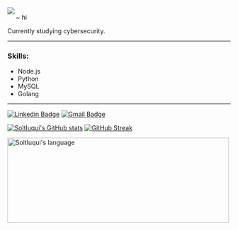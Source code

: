 <img align="left" src="https://images.vexels.com/media/users/3/260938/isolated/lists/fb69cbfbe9d5be3a276c4b5d7f97074e-blue-raven-bird.png">


~ hi

Currently studying cybersecurity.
_________________________________
### Skills:
- Node.js
- Python
- MySQL
- Golang
_________________________________

[![Linkedin Badge](https://img.shields.io/badge/-LinkedIn-blue?style=flat-square&logo=Linkedin&logoColor=white&link=https://www.linkedin.com/in/soltluq/)](https://www.linkedin.com/in/soltluq/)
[![Gmail Badge](https://img.shields.io/badge/-Gmail-d14836?style=flat-square&logo=Gmail&logoColor=white&link=mail@ysoltluquiluizfernando@gmail.com)](mailto:mail@ysoltluquiluizfernando@gmail.com)

[![Soltluqui's GitHub stats](https://github-readme-stats.vercel.app/api?username=Soltluqui)](https://github.com/Soltluqui/github-readme-stats)
[![GitHub Streak](https://github-readme-streak-stats.herokuapp.com?user=Soltluqui&theme=transparent&hide_border=true&card_width=500&card_height=200)](https://git.io/streak-stats)

 <div>
  <img align="middle" src="https://github-readme-stats.vercel.app/api/top-langs?username=Soltluqui&langs_count=10&show_icons=true&locale=en&layout=compact&theme=light" alt="Soltluqui's language" height="192px"  width="500px"/>
</div>
